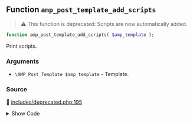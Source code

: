 ## Function `amp_post_template_add_scripts`

> :warning: This function is deprecated: Scripts are now automatically added.

```php
function amp_post_template_add_scripts( $amp_template );
```

Print scripts.

### Arguments

* `\AMP_Post_Template $amp_template` - Template.

### Source

:link: [includes/deprecated.php:195](../../includes/deprecated.php#L195-L207)

<details>
<summary>Show Code</summary>

```php
function amp_post_template_add_scripts( $amp_template ) {
	_deprecated_function( __FUNCTION__, '1.5' );
	// phpcs:ignore WordPress.Security.EscapeOutput.OutputNotEscaped
	echo amp_render_scripts(
		array_merge(
			[
				// Just in case the runtime has been overridden by amp_post_template_data filter.
				'amp-runtime' => $amp_template->get( 'amp_runtime_script' ),
			],
			$amp_template->get( 'amp_component_scripts', [] )
		)
	);
}
```

</details>

